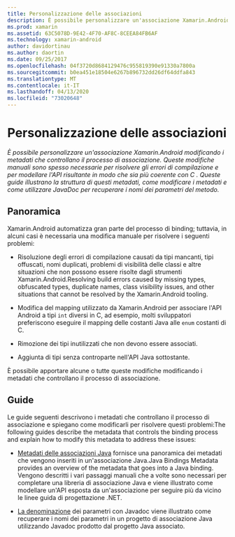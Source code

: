 ```yaml
---
title: Personalizzazione delle associazioni
description: È possibile personalizzare un'associazione Xamarin.Android modificando i metadati che controllano il processo di associazione. Queste modifiche manuali sono spesso necessarie per risolvere gli errori di compilazione e per modellare l'API risultante in modo che sia più coerente con C . Queste guide illustrano la struttura di questi metadati, come modificare i metadati e come utilizzare JavaDoc per recuperare i nomi dei parametri del metodo.
ms.prod: xamarin
ms.assetid: 63C5078D-9E42-4F70-AF8C-8CEEA84FB6AF
ms.technology: xamarin-android
author: davidortinau
ms.author: daortin
ms.date: 09/25/2017
ms.openlocfilehash: 04f3720d8684129476c955819390e91330a7800a
ms.sourcegitcommit: b0ea451e18504e6267b896732dd26df64ddfa843
ms.translationtype: MT
ms.contentlocale: it-IT
ms.lasthandoff: 04/13/2020
ms.locfileid: "73020648"
---
```

# <a name="customizing-bindings"></a>Personalizzazione delle associazioni

_È possibile personalizzare un'associazione Xamarin.Android modificando i metadati che controllano il processo di associazione. Queste modifiche manuali sono spesso necessarie per risolvere gli errori di compilazione e per modellare l'API risultante in modo che sia più coerente con C . Queste guide illustrano la struttura di questi metadati, come modificare i metadati e come utilizzare JavaDoc per recuperare i nomi dei parametri del metodo._

## <a name="overview"></a>Panoramica

Xamarin.Android automatizza gran parte del processo di binding; tuttavia, in alcuni casi è necessaria una modifica manuale per risolvere i seguenti problemi:

- Risoluzione degli errori di compilazione causati da tipi mancanti, tipi offuscati, nomi duplicati, problemi di visibilità delle classi e altre situazioni che non possono essere risolte dagli strumenti Xamarin.Android.Resolving build errors caused by missing types, obfuscated types, duplicate names, class visibility issues, and other situations that cannot be resolved by the Xamarin.Android tooling. 

- Modifica del mapping utilizzato da Xamarin.Android per associare l'API Android a tipi `int` diversi in C, ad esempio, molti sviluppatori preferiscono eseguire il mapping delle costanti Java alle `enum` costanti di C.

- Rimozione dei tipi inutilizzati che non devono essere associati. 

- Aggiunta di tipi senza controparte nell'API Java sottostante. 

È possibile apportare alcune o tutte queste modifiche modificando i metadati che controllano il processo di associazione.

## <a name="guides"></a>Guide

Le guide seguenti descrivono i metadati che controllano il processo di associazione e spiegano come modificarli per risolvere questi problemi:The following guides describe the metadata that controls the binding process and explain how to modify this metadata to address these issues:

- [Metadati delle associazioni Java](~/android/platform/binding-java-library/customizing-bindings/java-bindings-metadata.md) fornisce una panoramica dei metadati che vengono inseriti in un'associazione Java.Java Bindings Metadata provides an overview of the metadata that goes into a Java binding.
    Vengono descritti i vari passaggi manuali che a volte sono necessari per completare una libreria di associazione Java e viene illustrato come modellare un'API esposta da un'associazione per seguire più da vicino le linee guida di progettazione .NET.

- [La denominazione](~/android/platform/binding-java-library/customizing-bindings/naming-parameters-with-javadoc.md) dei parametri con Javadoc viene illustrato come recuperare i nomi dei parametri in un progetto di associazione Java utilizzando Javadoc prodotto dal progetto Java associato.
